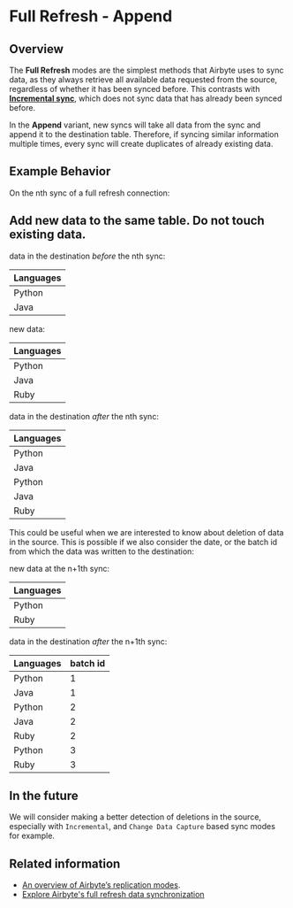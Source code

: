 # Full Refresh - Append

## Overview

The **Full Refresh** modes are the simplest methods that Airbyte uses to sync data, as they always retrieve all available data requested from the source, regardless of whether it has been synced before. This contrasts with [**Incremental sync**](incremental-append.md), which does not sync data that has already been synced before.

In the **Append** variant, new syncs will take all data from the sync and append it to the destination table. Therefore, if syncing similar information multiple times, every sync will create duplicates of already existing data.

## Example Behavior

On the nth sync of a full refresh connection:

## Add new data to the same table. Do not touch existing data.

data in the destination _before_ the nth sync:

| Languages |
| :--- |
| Python |
| Java |

new data:

| Languages |
| :--- |
| Python |
| Java |
| Ruby |

data in the destination _after_ the nth sync:

| Languages |
| :--- |
| Python |
| Java |
| Python |
| Java |
| Ruby |

This could be useful when we are interested to know about deletion of data in the source. This is possible if we also consider the date, or the batch id from which the data was written to the destination:

new data at the n+1th sync:

| Languages |
| :--- |
| Python |
| Ruby |

data in the destination _after_ the n+1th sync:

| Languages | batch id |
| :--- | :--- |
| Python | 1 |
| Java | 1 |
| Python | 2 |
| Java | 2 |
| Ruby | 2 |
| Python | 3 |
| Ruby | 3 |

## In the future

We will consider making a better detection of deletions in the source, especially with `Incremental`, and `Change Data Capture` based sync modes for example.

## Related information

- [An overview of Airbyte’s replication modes](https://airbyte.com/blog/understanding-data-replication-modes).
- [Explore Airbyte's full refresh data synchronization](https://airbyte.com/tutorials/full-data-synchronization)

